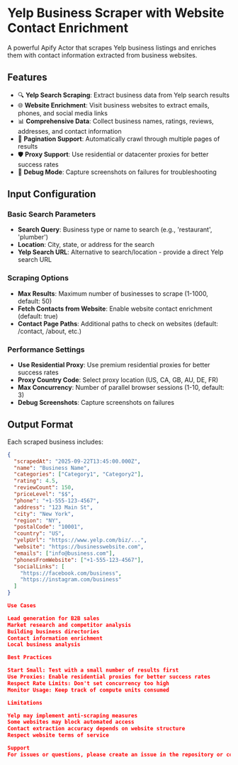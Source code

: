 # Yelp Business Scraper with Website Contact Enrichment

A powerful Apify Actor that scrapes Yelp business listings and enriches them with contact information extracted from business websites.

## Features

- 🔍 **Yelp Search Scraping**: Extract business data from Yelp search results
- 🌐 **Website Enrichment**: Visit business websites to extract emails, phones, and social media links
- 📊 **Comprehensive Data**: Collect business names, ratings, reviews, addresses, and contact information
- 🔄 **Pagination Support**: Automatically crawl through multiple pages of results
- 🛡️ **Proxy Support**: Use residential or datacenter proxies for better success rates
- 🐛 **Debug Mode**: Capture screenshots on failures for troubleshooting

## Input Configuration

### Basic Search Parameters
- **Search Query**: Business type or name to search (e.g., 'restaurant', 'plumber')
- **Location**: City, state, or address for the search
- **Yelp Search URL**: Alternative to search/location - provide a direct Yelp search URL

### Scraping Options
- **Max Results**: Maximum number of businesses to scrape (1-1000, default: 50)
- **Fetch Contacts from Website**: Enable website contact enrichment (default: true)
- **Contact Page Paths**: Additional paths to check on websites (default: /contact, /about, etc.)

### Performance Settings
- **Use Residential Proxy**: Use premium residential proxies for better success rates
- **Proxy Country Code**: Select proxy location (US, CA, GB, AU, DE, FR)
- **Max Concurrency**: Number of parallel browser sessions (1-10, default: 3)
- **Debug Screenshots**: Capture screenshots on failures

## Output Format

Each scraped business includes:
```json
{
  "scrapedAt": "2025-09-22T13:45:00.000Z",
  "name": "Business Name",
  "categories": ["Category1", "Category2"],
  "rating": 4.5,
  "reviewCount": 150,
  "priceLevel": "$$",
  "phone": "+1-555-123-4567",
  "address": "123 Main St",
  "city": "New York",
  "region": "NY",
  "postalCode": "10001",
  "country": "US",
  "yelpUrl": "https://www.yelp.com/biz/...",
  "website": "https://businesswebsite.com",
  "emails": ["info@business.com"],
  "phonesFromWebsite": ["+1-555-123-4567"],
  "socialLinks": [
    "https://facebook.com/business",
    "https://instagram.com/business"
  ]
}

Use Cases

Lead generation for B2B sales
Market research and competitor analysis
Building business directories
Contact information enrichment
Local business analysis

Best Practices

Start Small: Test with a small number of results first
Use Proxies: Enable residential proxies for better success rates
Respect Rate Limits: Don't set concurrency too high
Monitor Usage: Keep track of compute units consumed

Limitations

Yelp may implement anti-scraping measures
Some websites may block automated access
Contact extraction accuracy depends on website structure
Respect website terms of service

Support
For issues or questions, please create an issue in the repository or contact support.
